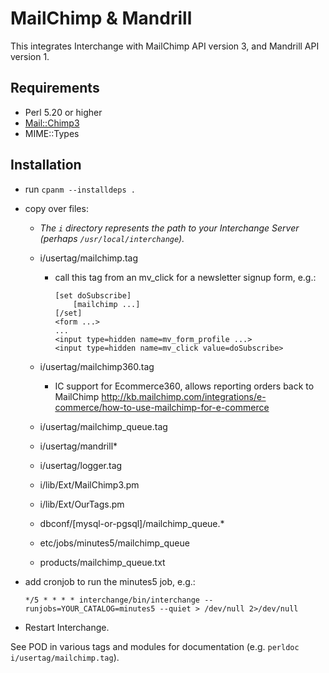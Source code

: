 # MailChimp & Mandrill

This integrates Interchange with MailChimp API version 3, and Mandrill
API version 1.

## Requirements

- Perl 5.20 or higher
- [Mail::Chimp3](http://p3rl.org/Mail::Chimp3)
- MIME::Types

## Installation

* run `cpanm --installdeps .`

* copy over files:

    - _The `i` directory represents the path to your Interchange Server
      (perhaps `/usr/local/interchange`)._

    - i/usertag/mailchimp.tag

        * call this tag from an mv_click for a newsletter signup form, e.g.:

            ```
            [set doSubscribe]
                [mailchimp ...]
            [/set]
            <form ...>
            ...
            <input type=hidden name=mv_form_profile ...>
            <input type=hidden name=mv_click value=doSubscribe>
            ```

    - i/usertag/mailchimp360.tag

        * IC support for Ecommerce360, allows reporting orders back to
          MailChimp
          http://kb.mailchimp.com/integrations/e-commerce/how-to-use-mailchimp-for-e-commerce


    - i/usertag/mailchimp_queue.tag

    - i/usertag/mandrill*

    - i/usertag/logger.tag

    - i/lib/Ext/MailChimp3.pm

    - i/lib/Ext/OurTags.pm

    - dbconf/[mysql-or-pgsql]/mailchimp_queue.*

    - etc/jobs/minutes5/mailchimp_queue

    - products/mailchimp_queue.txt


* add cronjob to run the minutes5 job, e.g.:

    ```
    */5 * * * * interchange/bin/interchange --runjobs=YOUR_CATALOG=minutes5 --quiet > /dev/null 2>/dev/null
    ```

* Restart Interchange.



See POD in various tags and modules for documentation (e.g. `perldoc
i/usertag/mailchimp.tag`).

